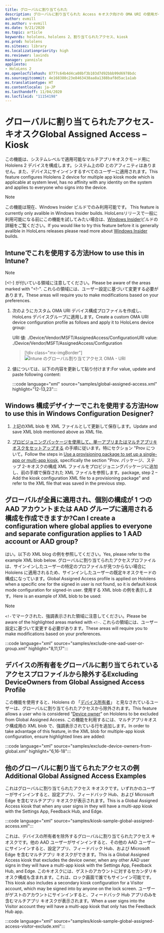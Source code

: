 ```yaml
---
title: グローバルに割り当てられた
description: グローバルに割り当てられた Access キオスク向けの OMA URI の使用ガイド
author: evmill
ms.author: v-evmill
ms.date: 9/21/2020
ms.topic: article
keywords: hololens、hololens 2、割り当てられたアクセス、kiosk
ms.prod: hololens
ms.sitesec: library
ms.localizationpriority: high
ms.reviewer: lavinds
manager: yannisle
appliesto:
- HoloLens 2
ms.openlocfilehash: 8777c64b4d4ca08bf3b103d7d92bbb99d6978bdc
ms.sourcegitcommit: 4e168380c23e8463438aa8a1388baf8d5ac1a1ab
ms.translationtype: HT
ms.contentlocale: ja-JP
ms.lasthandoff: 11/04/2020
ms.locfileid: "11154198"
---
```

# <span data-ttu-id="4fe78-104">グローバルに割り当てられたアクセス-キオスク</span><span class="sxs-lookup"><span data-stu-id="4fe78-104">Global Assigned Access – Kiosk</span></span>

<span data-ttu-id="4fe78-105">この機能は、システムレベルで適用可能なマルチアプリキオスクモード用に Hololens 2 デバイスを構成します。システム上のID とのアフィニティはありません。また、デバイスにサインインするすべてのユーザーに適用されます。</span><span class="sxs-lookup"><span data-stu-id="4fe78-105">This feature configures Hololens 2 device for multiple app kiosk mode which is applicable at system level, has no affinity with any identity on the system and applies to everyone who signs into the device.</span></span> 

> [!NOTE]
> <span data-ttu-id="4fe78-106">この機能は現在、Windows Insider ビルドでのみ利用可能です。 </span><span class="sxs-lookup"><span data-stu-id="4fe78-106">This feature is currently only avalible in Windows Insider builds.</span></span> <span data-ttu-id="4fe78-107">HoloLensリリースで一般に利用可能になる前にこの機能を試してみたい場合は、[Windows Insider](hololens-insider.md)ビルドの詳細をご覧ください。</span><span class="sxs-lookup"><span data-stu-id="4fe78-107">If you would like to try this feature before it is generally avalible in HoloLens releases please read more about [Windows Insider](hololens-insider.md) builds.</span></span>
 
## <span data-ttu-id="4fe78-108">Intuneでこれを使用する方法</span><span class="sxs-lookup"><span data-stu-id="4fe78-108">How to use this in Intune?</span></span> 

> [!NOTE]
> <span data-ttu-id="4fe78-109">[<!-] が付いている領域に注意してください。</span><span class="sxs-lookup"><span data-stu-id="4fe78-109">Please be aware of the areas marked with "<!-".</span></span> <span data-ttu-id="4fe78-110">これらの領域には、ユーザー設定に基づいて変更する必要があります。</span><span class="sxs-lookup"><span data-stu-id="4fe78-110">These areas will require you to make modifications based on your preferences.</span></span> 

1.  <span data-ttu-id="4fe78-111">次のようにカスタム OMA URI デバイス構成プロファイルを作成し、HoloLens デバイスグループに適用します。</span><span class="sxs-lookup"><span data-stu-id="4fe78-111">Create a custom OMA URI device configuration profile as follows and apply it to HoloLens device group:</span></span> 

    <span data-ttu-id="4fe78-112">URI 値: ./Device/Vendor/MSFT/AssignedAccess/Configuration</span><span class="sxs-lookup"><span data-stu-id="4fe78-112">URI value: ./Device/Vendor/MSFT/AssignedAccess/Configuration</span></span>
   
    > [!div class="mx-imgBorder"]
    > ![Intune のグローバル割り当てアクセス OMA - URI](images/global-assigned-access-omauri.png)

2.  <span data-ttu-id="4fe78-114">値については、以下の内容を更新して貼り付けます:</span><span class="sxs-lookup"><span data-stu-id="4fe78-114">For value, update and paste following content:</span></span> 

    :::code language="xml" source="samples/global-assigned-access.xml" highlight="12-13,23":::

## <span data-ttu-id="4fe78-115">Windows 構成デザイナーでこれを使用する方法</span><span class="sxs-lookup"><span data-stu-id="4fe78-115">How to use this in Windows Configuration Designer?</span></span> 
 
1.  <span data-ttu-id="4fe78-116">上記のXML blob を XML ファイルとして更新して保存します。</span><span class="sxs-lookup"><span data-stu-id="4fe78-116">Update and save XML blob mentioned above as XML file.</span></span> 

2.  <span data-ttu-id="4fe78-117">[プロビジョニングパッケージを使用して、単一アプリまたはマルチアプリキオスクをセットアップする](https://docs.microsoft.com/hololens/hololens-kiosk#use-a-provisioning-package-to-set-up-a-single-app-or-multi-app-kiosk) の手順に従います。特にセクション "Prov について。</span><span class="sxs-lookup"><span data-stu-id="4fe78-117">Follow the steps in [Use a provisioning package to set up a single-app or multi-app kiosk](https://docs.microsoft.com/hololens/hololens-kiosk#use-a-provisioning-package-to-set-up-a-single-app-or-multi-app-kiosk), specifically the section "Prov.</span></span> <span data-ttu-id="4fe78-118">パッケージ、ステップ 2-キオスクの構成 XML ファイルをプロビジョニングパッケージに追加し、前の手順で保存された XML ファイルを参照します。</span><span class="sxs-lookup"><span data-stu-id="4fe78-118">package, step 2 – Add the kiosk configuration XML file to a provisioning package" and refer to the XML file that was saved in the previous step.</span></span> 

## <span data-ttu-id="4fe78-119">グローバルが全員に適用され、個別の構成が 1 つの AAD アカウントまたは AAD グループに適用される構成を作成できますか?</span><span class="sxs-lookup"><span data-stu-id="4fe78-119">Can I create a configuration where global applies to everyone and separate configuration applies to 1 AAD account or AAD group?</span></span> 

<span data-ttu-id="4fe78-120">はい。以下の XML blog の例を参照してください。</span><span class="sxs-lookup"><span data-stu-id="4fe78-120">Yes, please refer to the example XML blob below.</span></span> <span data-ttu-id="4fe78-121">グローバルに割り当てられたアクセスプロファイルは、サインインしたユーザーの特定のプロファイルが見つからない場合に Hololens に適用されるため、サインインしたユーザーの既定キオスクモードの構成になっています。</span><span class="sxs-lookup"><span data-stu-id="4fe78-121">Global Assigned Access profile is applied on Hololens when a specific one for the signed in user is not found, so it is default kiosk mode configuration for signed-in user.</span></span> <span data-ttu-id="4fe78-122">使用する XML blob の例を表示します。</span><span class="sxs-lookup"><span data-stu-id="4fe78-122">Here is an example of XML blob to be used:</span></span> 

> [!NOTE]
> <span data-ttu-id="4fe78-123">`<!-`でマークされた、強調表示された領域に注意してください。</span><span class="sxs-lookup"><span data-stu-id="4fe78-123">Please be aware of the highlighted areas marked with `<!-`.</span></span> <span data-ttu-id="4fe78-124">これらの領域には、ユーザー設定に基づいて変更する必要があります。</span><span class="sxs-lookup"><span data-stu-id="4fe78-124">These areas will require you to make modifications based on your preferences.</span></span> 

 :::code language="xml" source="samples/exclude-one-aad-user-or-group.xml" highlight="8,11,17":::

## <span data-ttu-id="4fe78-125">デバイスの所有者をグローバルに割り当てられているアクセスプロファイルから除外する</span><span class="sxs-lookup"><span data-stu-id="4fe78-125">Excluding DeviceOwners from Global Assigned Access Profile</span></span>

<span data-ttu-id="4fe78-126">この機能を使用すると、Hololens の 「[デバイス所有者](security-adminless-os.md)」 と見なされているユーザーは、グローバルに割り当てられたアクセスから除外されます。</span><span class="sxs-lookup"><span data-stu-id="4fe78-126">This feature allows a user who is considered “[Device owner](security-adminless-os.md)" on Hololens to be excluded from Global Assigned Access.</span></span> <span data-ttu-id="4fe78-127">この機能を利用するには、マルチアプリキオスク構成用の XML blob で、強調表示されている行を追加します。</span><span class="sxs-lookup"><span data-stu-id="4fe78-127">In order to take advantage of this feature, in the XML blob for multiple-app kiosk configuration, ensure highlighted lines are added:</span></span> 

 :::code language="xml" source="samples/exclude-device-owners-from-global.xml" highlight="6,16-18":::
 
## <span data-ttu-id="4fe78-128">他のグローバルに割り当てられたアクセスの例</span><span class="sxs-lookup"><span data-stu-id="4fe78-128">Additional Global Assigned Access Examples</span></span>

<span data-ttu-id="4fe78-129">これはグローバルに割り当てられたアクセス キオスクです。いずれかのユーザーがサインインすると、設定アプリ、フィードバック Hub、および Microsoft Edge を含むマルチアプリ キオスクが表示されます。</span><span class="sxs-lookup"><span data-stu-id="4fe78-129">This is a Global Assigned Access kiosk that when any user signs in they will have a multi-app kiosk with the Settings App, Feedback Hub, and Edge.</span></span>

:::code language="xml" source="samples/kiosk-sample-global-assigned-access.xml":::

<span data-ttu-id="4fe78-130">これは、デバイスの所有者を除外するグローバルに割り当てられたアクセス キオスクです。他の AAD ユーザーがサインインすると、その他の AAD ユーザーにサインインすると、設定アプリ、フィードバック Hub、および Microsoft Edge を含むマルチアプリ キオスクができます。</span><span class="sxs-lookup"><span data-stu-id="4fe78-130">This is a Global Assigned Access kiosk that excludes the device owner, when any other AAD user signs in they will have a multi-app kiosk with the Settings App, Feedback Hub, and Edge.</span></span> <span data-ttu-id="4fe78-131">このキオスクには、ゲストのアカウントに対するセカンダリキオスク構成も含まれます。これは、ロック画面で誰でもサインイン可能です。</span><span class="sxs-lookup"><span data-stu-id="4fe78-131">This kiosk also includes a secondary kiosk configuration for a Visitor account, which may be signed into by anyone on the lock screen.</span></span> <span data-ttu-id="4fe78-132">ユーザーがゲストのアカウントにサインインすると、フィードバック Hub アプリのみを含むマルチアプリ キオスクが表示されます。</span><span class="sxs-lookup"><span data-stu-id="4fe78-132">When a user signs into the Visitor account they will have a multi-app kiosk that only has the Feedback Hub app.</span></span>

:::code language="xml" source="samples/kiosk-sample-global-assigned-access-visitor-exclude.xml":::


